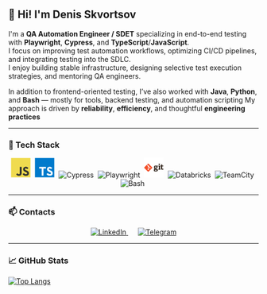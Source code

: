 ## 👋 Hi! I'm Denis Skvortsov

I'm a **QA Automation Engineer / SDET** specializing in end-to-end testing with **Playwright**, **Cypress**, and **TypeScript**/**JavaScript**.  
I focus on improving test automation workflows, optimizing CI/CD pipelines, and integrating testing into the SDLC.  
I enjoy building stable infrastructure, designing selective test execution strategies, and mentoring QA engineers.

In addition to frontend-oriented testing, I’ve also worked with **Java**, **Python**, and **Bash** — mostly for tools, backend testing, and automation scripting
My approach is driven by **reliability**, **efficiency**, and thoughtful **engineering practices**

---

### 🧰 Tech Stack

<div align="center">
  <img src="https://github.com/devicons/devicon/blob/master/icons/javascript/javascript-original.svg" title="JavaScript" alt="JavaScript" width="40" height="40"/>&nbsp;
  <img src="https://github.com/devicons/devicon/blob/master/icons/typescript/typescript-original.svg" title="TypeScript" alt="TypeScript" width="40" height="40"/>&nbsp;
  <img src="https://avatars.githubusercontent.com/u/8908513?s=200&v=4" title="Cypress" alt="Cypress" width="40" height="40"/>&nbsp;
  <img src="https://playwright.dev/img/playwright-logo.svg" title="Playwright" alt="Playwright" width="40" height="40"/>&nbsp;
  <img src="https://github.com/devicons/devicon/blob/master/icons/git/git-original-wordmark.svg" title="Git" **alt="Git" width="40" height="40"/>&nbsp;
  <img src="https://www.vectorlogo.zone/logos/databricks/databricks-icon.svg" title="Databricks" alt="Databricks" width="40" height="40"/>&nbsp;
  <img src="https://worldvectorlogo.com/logos/teamcity-icon.svg" title="TeamCity" alt="TeamCity" width="40" height="40"/>&nbsp;
  <img src="https://commons.wikimedia.org/wiki/Special:FilePath/Bash_Logo_Colored.svg" title="Bash" alt="Bash" width="40" height="40"/>&nbsp;
  
</div>


---

### 📫 Contacts

<p align="center">
  <a href="https://linkedin.com/in/denissskvortsov" target="_blank">
    <img src="https://cdn-icons-png.flaticon.com/512/174/174857.png" alt="LinkedIn" width="50" height="50">
  </a>
  &nbsp;&nbsp;&nbsp;&nbsp;
  <a href="https://t.me/skvone" target="_blank">
    <img src="https://cdn-icons-png.flaticon.com/512/2111/2111646.png" alt="Telegram" width="50" height="50">
  </a>
</p>

---

### 📈 GitHub Stats
[![Top Langs](https://github-readme-stats.vercel.app/api/top-langs/?username=skvortsov-den&layout=compact&theme=vision-friendly-dark)](https://github.com/anuraghazra/github-readme-stats)
